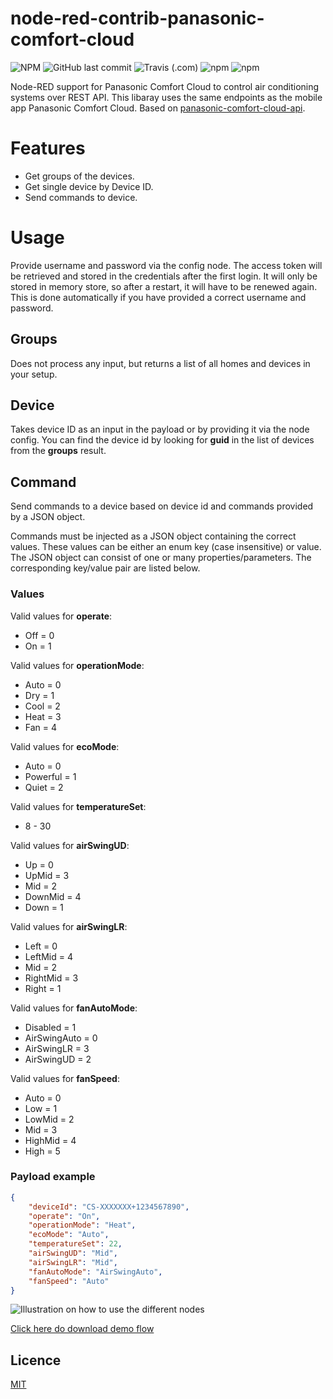 # node-red-contrib-panasonic-comfort-cloud

![NPM](https://img.shields.io/npm/l/node-red-contrib-panasonic-comfort-cloud)
![GitHub last commit](https://img.shields.io/github/last-commit/bisand/node-red-contrib-panasonic-comfort-cloud)
![Travis (.com)](https://img.shields.io/travis/com/bisand/node-red-contrib-panasonic-comfort-cloud)
![npm](https://img.shields.io/npm/v/node-red-contrib-panasonic-comfort-cloud)
![npm](https://img.shields.io/npm/dw/node-red-contrib-panasonic-comfort-cloud)

Node-RED support for Panasonic Comfort Cloud to control air conditioning systems over REST API. This libaray uses the same endpoints as the mobile app Panasonic Comfort Cloud. Based on [panasonic-comfort-cloud-api](https://www.npmjs.com/package/panasonic-comfort-cloud-api).

# Features

* Get groups of the devices.
* Get single device by Device ID.
* Send commands to device.

# Usage

Provide username and password via the config node. The access token will be retrieved and stored in the credentials after the first login. It will only be stored in memory store, so after a restart, it will have to be renewed again. This is done automatically if you have provided a correct username and password.

## Groups

Does not process any input, but returns a list of all homes and devices in your setup.

## Device

Takes device ID as an input in the payload or by providing it via the node config. You can find the device id by looking for **guid** in the list of devices from the **groups** result.

## Command
Send commands to a device based on device id and commands provided by a JSON object.

Commands must be injected as a JSON object containing the correct values. These values can be either an enum key (case insensitive) or value. The JSON object can consist of one or many properties/parameters. The corresponding key/value pair are listed below.

### Values
Valid values for **operate**:
* Off = 0
* On = 1

Valid values for **operationMode**:
* Auto = 0
* Dry = 1
* Cool = 2
* Heat = 3
* Fan = 4

Valid values for **ecoMode**:
* Auto = 0
* Powerful = 1
* Quiet = 2

Valid values for **temperatureSet**:
* 8 - 30

Valid values for **airSwingUD**:
* Up = 0
* UpMid = 3
* Mid = 2
* DownMid = 4
* Down = 1

Valid values for **airSwingLR**:
* Left = 0
* LeftMid = 4
* Mid = 2
* RightMid = 3
* Right = 1

Valid values for **fanAutoMode**:
* Disabled = 1
* AirSwingAuto = 0
* AirSwingLR = 3
* AirSwingUD = 2

Valid values for **fanSpeed**:
* Auto = 0
* Low = 1
* LowMid = 2
* Mid = 3
* HighMid = 4
* High = 5

### Payload example
```JSON
{
    "deviceId": "CS-XXXXXXX+1234567890",
    "operate": "On",
    "operationMode": "Heat",
    "ecoMode": "Auto",
    "temperatureSet": 22,
    "airSwingUD": "Mid",
    "airSwingLR": "Mid",
    "fanAutoMode": "AirSwingAuto",
    "fanSpeed": "Auto"
}
```
 ![Illustration on how to use the different nodes](https://raw.githubusercontent.com/bisand/node-red-contrib-panasonic-comfort-cloud/master/assets/images/Nodes.png)
 
 [Click here do download demo flow](https://raw.githubusercontent.com/bisand/node-red-contrib-panasonic-comfort-cloud/master/examples/demo.json)
## Licence

[MIT](https://github.com/bisand/node-red-contrib-panasonic-comfort-cloud/blob/HEAD/LICENSE)
